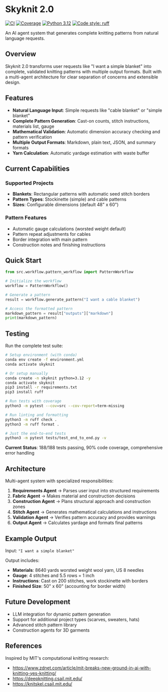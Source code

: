 # Skyknit 2.0

[![CI](https://github.com/sfirmin/skyknit2.0/workflows/CI/badge.svg)](https://github.com/sfirmin/skyknit2.0/actions/workflows/ci.yml)
[![Coverage](https://codecov.io/gh/sfirmin/skyknit2.0/branch/main/graph/badge.svg)](https://codecov.io/gh/sfirmin/skyknit2.0)
[![Python 3.12](https://img.shields.io/badge/python-3.12-blue.svg)](https://www.python.org/downloads/release/python-3120/)
[![Code style: ruff](https://img.shields.io/endpoint?url=https://raw.githubusercontent.com/astral-sh/ruff/main/assets/badge/v2.json)](https://github.com/astral-sh/ruff)

An AI agent system that generates complete knitting patterns from natural language requests.

## Overview

Skyknit 2.0 transforms user requests like "I want a simple blanket" into complete, validated knitting patterns with multiple output formats. Built with a multi-agent architecture for clear separation of concerns and extensible design.

## Features

- **Natural Language Input**: Simple requests like "cable blanket" or "simple blanket"
- **Complete Pattern Generation**: Cast-on counts, stitch instructions, materials list, gauge
- **Mathematical Validation**: Automatic dimension accuracy checking and pattern verification
- **Multiple Output Formats**: Markdown, plain text, JSON, and summary formats
- **Yarn Calculation**: Automatic yardage estimation with waste buffer

## Current Capabilities

### Supported Projects
- **Blankets**: Rectangular patterns with automatic seed stitch borders
- **Pattern Types**: Stockinette (simple) and cable patterns
- **Sizes**: Configurable dimensions (default 48" x 60")

### Pattern Features
- Automatic gauge calculations (worsted weight default)
- Pattern repeat adjustments for cables
- Border integration with main pattern
- Construction notes and finishing instructions

## Quick Start

```python
from src.workflow.pattern_workflow import PatternWorkflow

# Initialize the workflow
workflow = PatternWorkflow()

# Generate a pattern
result = workflow.generate_pattern("I want a cable blanket")

# Access the formatted pattern
markdown_pattern = result["outputs"]["markdown"]
print(markdown_pattern)
```

## Testing

Run the complete test suite:

```bash
# Setup environment (with conda)
conda env create -f environment.yml
conda activate skyknit

# Or setup manually
conda create -n skyknit python=3.12 -y
conda activate skyknit
pip3 install -r requirements.txt
pip3 install ruff

# Run tests with coverage
python3 -m pytest --cov=src --cov-report=term-missing

# Run linting and formatting
python3 -m ruff check .
python3 -m ruff format .

# Just the end-to-end tests
python3 -m pytest tests/test_end_to_end.py -v
```

**Current Status**: 188/188 tests passing, 90% code coverage, comprehensive error handling

## Architecture

Multi-agent system with specialized responsibilities:

1. **Requirements Agent** → Parses user input into structured requirements
2. **Fabric Agent** → Makes material and construction decisions  
3. **Construction Agent** → Plans structural approach and construction zones
4. **Stitch Agent** → Generates mathematical calculations and instructions
5. **Validation Agent** → Verifies pattern accuracy and provides warnings
6. **Output Agent** → Calculates yardage and formats final patterns

## Example Output

Input: `"I want a simple blanket"`

Output includes:
- **Materials**: 8640 yards worsted weight wool yarn, US 8 needles
- **Gauge**: 4 stitches and 5.5 rows = 1 inch
- **Instructions**: Cast on 200 stitches, work stockinette with borders
- **Finished Size**: 50" x 60" (accounting for border width)

## Future Development

- LLM integration for dynamic pattern generation
- Support for additional project types (scarves, sweaters, hats)
- Advanced stitch pattern library
- Construction agents for 3D garments

## References

Inspired by MIT's computational knitting research:
- https://www.zdnet.com/article/mit-breaks-new-ground-in-ai-with-knitting-yes-knitting/
- https://deepknitting.csail.mit.edu/
- https://knitskel.csail.mit.edu/